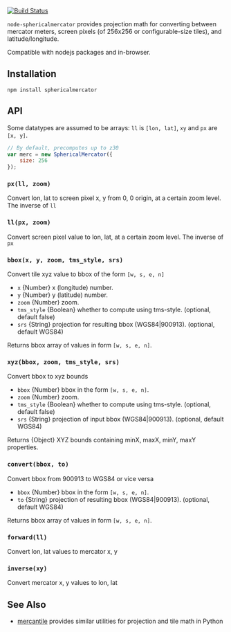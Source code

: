 [![Build Status](https://secure.travis-ci.org/mapbox/node-sphericalmercator.svg?branch=master)](http://travis-ci.org/mapbox/node-sphericalmercator)

`node-sphericalmercator` provides projection math for converting between
mercator meters, screen pixels (of 256x256 or configurable-size tiles), and
latitude/longitude.

Compatible with nodejs packages and in-browser.

## Installation

`npm install sphericalmercator`

## API

Some datatypes are assumed to be arrays: `ll` is `[lon, lat]`, `xy` and `px` are
`[x, y]`.

```javascript
// By default, precomputes up to z30
var merc = new SphericalMercator({
    size: 256
});
```

### `px(ll, zoom)`

Convert lon, lat to screen pixel x, y from 0, 0 origin, at a certain zoom level.
The inverse of `ll`

### `ll(px, zoom)`

Convert screen pixel value to lon, lat, at a certain zoom level. The inverse
of `px`

### `bbox(x, y, zoom, tms_style, srs)`

Convert tile xyz value to bbox of the form `[w, s, e, n]`

* `x` {Number} x (longitude) number.
* `y` {Number} y (latitude) number.
* `zoom` {Number} zoom.
* `tms_style` {Boolean} whether to compute using tms-style. (optional, default false)
* `srs` {String} projection for resulting bbox (WGS84|900913). (optional, default WGS84)

Returns bbox array of values in form `[w, s, e, n]`.

### `xyz(bbox, zoom, tms_style, srs)`

Convert bbox to xyz bounds

* `bbox` {Number} bbox in the form `[w, s, e, n]`.
* `zoom` {Number} zoom.
* `tms_style` {Boolean} whether to compute using tms-style. (optional, default false)
* `srs` {String} projection of input bbox (WGS84|900913). (optional, default WGS84)

Returns {Object} XYZ bounds containing minX, maxX, minY, maxY properties.

### `convert(bbox, to)`

Convert bbox from 900913 to WGS84 or vice versa

* `bbox` {Number} bbox in the form `[w, s, e, n]`.
* `to` {String} projection of resulting bbox (WGS84|900913). (optional, default WGS84)

Returns bbox array of values in form `[w, s, e, n]`.

### `forward(ll)`

Convert lon, lat values to mercator x, y

### `inverse(xy)`

Convert mercator x, y values to lon, lat

## See Also

* [mercantile](https://github.com/sgillies/mercantile) provides similar utilities for projection and tile math in Python
